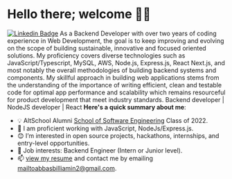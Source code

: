 # Hello there; welcome 👋🏾
[![Linkedin Badge](https://img.shields.io/badge/-abbasbilliamin-blue?style=for-the-badge&logo=Linkedin&logoColor=white&link=https://www.linkedin.com/in/abbasbilliamin)](https://www.linkedin.com/in/abbasbilliamin)
As a Backend Developer with over two years of coding experience in Web Development, the goal is to keep improving and evolving on the scope of building sustainable, innovative and focused oriented solutions. My proficiency covers diverse technologies such as JavaScript/Typescript, MySQL, AWS, Node.js, Express.js, React Next.js, and most notably the overall methodologies of building backend systems and components.
My skillful approach in building web applications stems from the understanding of the importance of writing efficient, clean and testable code for optimal app performance and scalability which remains resourceful for product development that meet industry standards.
Backend developer | NodeJS developer | React
**Here's a quick summary about me**:
- 💡  AltSchool Alumni [School of Software Engineering](https://altschoolafrica.com/schools/engineering) Class of 2022.
- 🌱 I am proficient working with JavaScript, NodeJs/Express.js.
- 😊 I’m interested in open source projects, hackathons, internships, and entry-level opportunities.
- 💼 Job interests: Backend Engineer (Intern or Junior level).
- 📫 [view my resume](https://docs.google.com/document/d/1hoU0BXB7DaSY3W332_WmHKdhjqWCAo_CUhOQ5bdTvi0/edit?usp=sharing) and contact me by emailing mailtoabbasbilliamin2@gmail.com.
